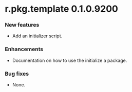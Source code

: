 # r.pkg.template 0.1.0.9200

### New features

* Add an initializer script.

### Enhancements

* Documentation on how to use the initialize a package.

### Bug fixes

* None.